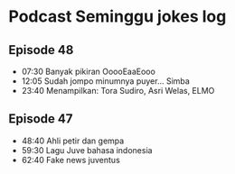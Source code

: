 # Podcast Seminggu jokes log

## Episode 48
- 07:30 Banyak pikiran OoooEaaEooo
- 12:05 Sudah jompo minumnya puyer... Simba
- 23:40 Menampilkan: Tora Sudiro, Asri Welas, ELMO


## Episode 47
- 48:40 Ahli petir dan gempa
- 59:30 Lagu Juve bahasa indonesia
- 62:40 Fake news juventus 
